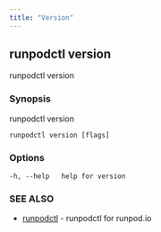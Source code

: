 ```yaml
---
title: "Version"
---
```


## runpodctl version

runpodctl version

### Synopsis

runpodctl version

```
runpodctl version [flags]
```

### Options

```
-h, --help   help for version
```

### SEE ALSO

- [runpodctl](runpodctl.md) - runpodctl for runpod.io
